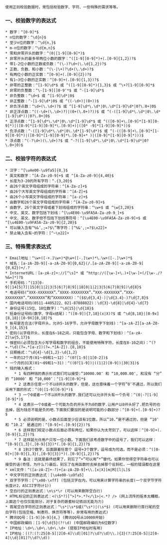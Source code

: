 
    使用正则校验数据时，常包括校验数字、字符、一些特殊的需求等等。

### 一、校验数字的表达式
    * 数字：^[0-9]*$
    * n位的数字：^\d{n}$
    * 至少n位的数字：^\d{n,}$
    * m-n位的数字：^\d{m,n}$
    * 零和非零开头的数字：^(0|[1-9][0-9]*)$
    * 非零开头的最多带两位小数的数字：^([1-9][0-9]*)+(.[0-9]{1,2})?$
    * 带1-2位小数的正数或负数：^(\-)?\d+(\.\d{1,2})?$
    * 正数、负数、和小数：^(\-|\+)?\d+(\.\d+)?$
    * 有两位小数的正实数：^[0-9]+(.[0-9]{2})?$
    * 有1~3位小数的正实数：^[0-9]+(.[0-9]{1,3})?$
    * 非零的正整数：^[1-9]\d*$ 或 ^([1-9][0-9]*){1,3}$ 或 ^\+?[1-9][0-9]*$
    * 非零的负整数：^\-[1-9][]0-9″*$ 或 ^-[1-9]\d*$
    * 非负整数：^\d+$ 或 ^[1-9]\d*|0$
    * 非正整数：^-[1-9]\d*|0$ 或 ^((-\d+)|(0+))$
    * 非负浮点数：^\d+(\.\d+)?$ 或 ^[1-9]\d*\.\d*|0\.\d*[1-9]\d*|0?\.0+|0$
    * 非正浮点数：^((-\d+(\.\d+)?)|(0+(\.0+)?))$ 或 ^(-([1-9]\d*\.\d*|0\.\d*[1-9]\d*))|0?\.0+|0$
    * 正浮点数：^[1-9]\d*\.\d*|0\.\d*[1-9]\d*$ 或 ^(([0-9]+\.[0-9]*[1-9][0-9]*)|([0-9]*[1-9][0-9]*\.[0-9]+)|([0* -9]*[1-9][0-9]*))$
    * 负浮点数：^-([1-9]\d*\.\d*|0\.\d*[1-9]\d*)$ 或 ^(-(([0-9]+\.[0-9]*[1-9][0-9]*)|([0-9]*[1-9][0-9]*\.[0-9]+* )|([0-9]*[1-9][0-9]*)))$
    * 浮点数：^(-?\d+)(\.\d+)?$ 或 ^-?([1-9]\d*\.\d*|0\.\d*[1-9]\d*|0?\.0+|0)$

### 二、校验字符的表达式

    * 汉字：^[\u4e00-\u9fa5]{0,}$
    * 英文和数字：^[A-Za-z0-9]+$ 或 ^[A-Za-z0-9]{4,40}$
    * 长度为3-20的所有字符：^.{3,20}$
    * 由26个英文字母组成的字符串：^[A-Za-z]+$
    * 由26个大写英文字母组成的字符串：^[A-Z]+$
    * 由26个小写英文字母组成的字符串：^[a-z]+$
    * 由数字和26个英文字母组成的字符串：^[A-Za-z0-9]+$
    * 由数字、26个英文字母或者下划线组成的字符串：^\w+$ 或 ^\w{3,20}$
    * 中文、英文、数字包括下划线：^[\u4E00-\u9FA5A-Za-z0-9_]+$
    * 中文、英文、数字但不包括下划线等符号：^[\u4E00-\u9FA5A-Za-z0-9]+$ 或 ^[\u4E00-\u9FA5A-Za-z0-9]{2,20}$
    * 可以输入含有^%&’,;=?$\”等字符：[^%&',;=?$\x22]+
    * 禁止输入含有~的字符：[^~\x22]+

### 三、特殊需求表达式

    * Email地址：^\w+([-+.]\w+)*@\w+([-.]\w+)*\.\w+([-.]\w+)*$
    * 域名：[a-zA-Z0-9][-a-zA-Z0-9]{0,62}(/.[a-zA-Z0-9][-a-zA-Z0-9]{0,62})+/.?
    * InternetURL：[a-zA-z]+://[^\s]* 或 ^http://([\w-]+\.)+[\w-]+(/[\w-./?%&=]*)?$
    * 手机号码：^(13[0-9]|14[5|7]|15[0|1|2|3|5|6|7|8|9]|18[0|1|2|3|5|6|7|8|9])\d{8}$
    * 电话号码(“XXX-XXXXXXX”、”XXXX-XXXXXXXX”、”XXX-XXXXXXX”、”XXX-XXXXXXXX”、”XXXXXXX”和”XXXXXXXX)：^($$\d{3,4}-)|\d{3.4}-)?\d{7,8}$
    * 国内电话号码(0511-4405222、021-87888822)：\d{3}-\d{8}|\d{4}-\d{7}
    * 身份证号(15位、18位数字)：^\d{15}|\d{18}$
    * 短身份证号码(数字、字母x结尾)：^([0-9]){7,18}(x|X)?$ 或 ^\d{8,18}|[0-9x]{8,18}|[0-9X]{8,18}?$
    * 帐号是否合法(字母开头，允许5-16字节，允许字母数字下划线)：^[a-zA-Z][a-zA-Z0-9_]{4,15}$
    * 密码(以字母开头，长度在6~18之间，只能包含字母、数字和下划线)：^[a-zA-Z]\w{5,17}$
    * 强密码(必须包含大小写字母和数字的组合，不能使用特殊字符，长度在8-10之间)：^(?=.*\d)(?=.*[a-z])(?=.*[A-Z]).{8,10}$
    * 日期格式：^\d{4}-\d{1,2}-\d{1,2}
    * 一年的12个月(01～09和1～12)：^(0?[1-9]|1[0-2])$
    * 一个月的31天(01～09和1～31)：^((0?[1-9])|((1|2)[0-9])|30|31)$
    * 钱的输入格式：
        * 1 有四种钱的表示形式我们可以接受:”10000.00″ 和 “10,000.00″, 和没有 “分” 的 “10000″ 和 “10,000″：^[1-9][0-9]*$
        * 2 这表示任意一个不以0开头的数字，但是，这也意味着一个字符”0″不通过，所以我们采用下面的形式：^(0|[1-9][0-9]*)$
        * 3 一个0或者一个不以0开头的数字.我们还可以允许开头有一个负号：^(0|-?[1-9][0-9]*)$
        * 4 这表示一个0或者一个可能为负的开头不为0的数字.让用户以0开头好了.把负号的也去掉，因为钱总不能是负的吧.下面我们要加的是说明可能的小数部分：^[0-9]+(.[0-9]+)?$
        * 5 必须说明的是，小数点后面至少应该有1位数，所以”10.”是不通过的，但是 “10″ 和 “10.2″ 是通过的：^[0-9]+(.[0-9]{2})?$
        * 6 这样我们规定小数点后面必须有两位，如果你认为太苛刻了，可以这样：^[0-9]+(.[0-9]{1,2})?$
        * 7 这样就允许用户只写一位小数。下面我们该考虑数字中的逗号了，我们可以这样：^[0-9]{1,3}(,[0-9]{3})*(.[0-9]{1,2})?$
        * 8 1到3个数字，后面跟着任意个 逗号+3个数字，逗号成为可选，而不是必须：^([0-9]+|[0-9]{1,3}(,[0-9]{3})*)(.[0-9]{1,2})?$
        * 9 备注：这就是最终结果了，别忘了”+”可以用”*”替代。如果你觉得空字符串也可以接受的话(奇怪，为什么?)最后，别忘了在用函数时去掉去掉那个反斜杠，一般的错误都在这里
    * xml文件：^([a-zA-Z]+-?)+[a-zA-Z0-9]+\\.[x|X][m|M][l|L]$
    * 中文字符的正则表达式：[\u4e00-\u9fa5]
    * 双字节字符：[^\x00-\xff] (包括汉字在内，可以用来计算字符串的长度(一个双字节字符长度计2，ASCII字符计1))
    * 空白行的正则表达式：\n\s*\r (可以用来删除空白行)
    * HTML标记的正则表达式：<(\S*?)[^>]*>.*?</\1>|<.*? /> (网上流传的版本太糟糕，上面这个也仅仅能部分，对于复杂的嵌套标记依旧无能为力)
    * 首尾空白字符的正则表达式：^\s*|\s*$或(^\s*)|(\s*$) (可以用来删除行首行尾的空白字符(包括空格、制表符、换页符等等)，非常有用的表达式)
    * 腾讯QQ号：[1-9][0-9]{4,} (腾讯QQ号从10000开始)
    * 中国邮政编码：[1-9]\d{5}(?!\d) (中国邮政编码为6位数字)
    * IP地址：\d+\.\d+\.\d+\.\d+ (提取IP地址时有用)
    * IP地址：((?:(?:25[0-5]|2[0-4]\\d|[01]?\\d?\\d)\\.){3}(?:25[0-5]|2[0-4]\\d|[01]?\\d?\\d))
